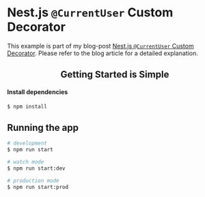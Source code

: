# Nest.js `@CurrentUser` Custom Decorator

This example is part of my blog-post [Nest.js `@CurrentUser` Custom Decorator](https://www.trpkovski.com/2022/10/10/nestjs-current-user-custom-decorator/). Please refer to the blog article for a detailed explanation.

<h2 align="center">Getting Started is Simple</h2>

#### Install dependencies

```bash
$ npm install
```

## Running the app

```bash
# development
$ npm run start

# watch mode
$ npm run start:dev

# production mode
$ npm run start:prod
```
